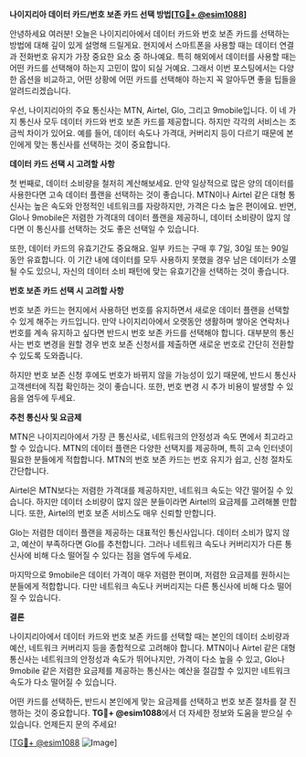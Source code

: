 **나이지리아 데이터 카드/번호 보존 카드 선택 방법[[TG💪+ @esim1088](https://t.me/s/esim1088)]**

안녕하세요 여러분! 오늘은 나이지리아에서 데이터 카드와 번호 보존 카드를 선택하는 방법에 대해 깊이 있게 설명해 드릴게요. 현지에서 스마트폰을 사용할 때는 데이터 연결과 전화번호 유지가 가장 중요한 요소 중 하나예요. 특히 해외에서 데이터를 사용할 때는 어떤 카드를 선택해야 하는지 고민이 많이 되실 거예요. 그래서 이번 포스팅에서는 다양한 옵션을 비교하고, 어떤 상황에 어떤 카드를 선택해야 하는지 꼭 알아두면 좋을 팁들을 알려드리겠습니다.

우선, 나이지리아의 주요 통신사는 MTN, Airtel, Glo, 그리고 9mobile입니다. 이 네 가지 통신사 모두 데이터 카드와 번호 보존 카드를 제공합니다. 하지만 각각의 서비스는 조금씩 차이가 있어요. 예를 들어, 데이터 속도나 가격대, 커버리지 등이 다르기 때문에 본인에게 맞는 통신사를 선택하는 것이 중요합니다.

**데이터 카드 선택 시 고려할 사항**

첫 번째로, 데이터 소비량을 철저히 계산해보세요. 만약 일상적으로 많은 양의 데이터를 사용한다면 고속 데이터 플랜을 선택하는 것이 좋습니다. MTN이나 Airtel 같은 대형 통신사는 높은 속도와 안정적인 네트워크를 자랑하지만, 가격은 다소 높은 편이에요. 반면, Glo나 9mobile은 저렴한 가격대의 데이터 플랜을 제공하니, 데이터 소비량이 많지 않다면 이 통신사를 선택하는 것도 좋은 선택일 수 있습니다.

또한, 데이터 카드의 유효기간도 중요해요. 일부 카드는 구매 후 7일, 30일 또는 90일 동안 유효합니다. 이 기간 내에 데이터를 모두 사용하지 못했을 경우 남은 데이터가 소멸될 수도 있으니, 자신의 데이터 소비 패턴에 맞는 유효기간을 선택하는 것이 좋습니다.

**번호 보존 카드 선택 시 고려할 사항**

번호 보존 카드는 현지에서 사용하던 번호를 유지하면서 새로운 데이터 플랜을 선택할 수 있게 해주는 카드입니다. 만약 나이지리아에서 오랫동안 생활하며 쌓아온 연락처나 번호를 계속 유지하고 싶다면 반드시 번호 보존 카드를 선택해야 합니다. 대부분의 통신사는 번호 변경을 원할 경우 번호 보존 신청서를 제출하면 새로운 번호로 간단히 전환할 수 있도록 도와줍니다.

하지만 번호 보존 신청 후에도 번호가 바뀌지 않을 가능성이 있기 때문에, 반드시 통신사 고객센터에 직접 확인하는 것이 좋습니다. 또한, 번호 변경 시 추가 비용이 발생할 수 있음을 염두에 두세요.

**추천 통신사 및 요금제**

MTN은 나이지리아에서 가장 큰 통신사로, 네트워크의 안정성과 속도 면에서 최고라고 할 수 있습니다. MTN의 데이터 플랜은 다양한 선택지를 제공하며, 특히 고속 인터넷이 필요한 분들에게 적합합니다. MTN의 번호 보존 카드는 번호 유지가 쉽고, 신청 절차도 간단합니다.

Airtel은 MTN보다는 저렴한 가격대를 제공하지만, 네트워크 속도는 약간 떨어질 수 있습니다. 하지만 데이터 소비량이 많지 않은 분들이라면 Airtel의 요금제를 고려해볼 만합니다. 또한, Airtel의 번호 보존 서비스도 매우 신뢰할 만합니다.

Glo는 저렴한 데이터 플랜을 제공하는 대표적인 통신사입니다. 데이터 소비가 많지 않고, 예산이 부족하다면 Glo를 추천합니다. 그러나 네트워크 속도나 커버리지가 다른 통신사에 비해 다소 떨어질 수 있다는 점을 염두에 두세요.

마지막으로 9mobile은 데이터 가격이 매우 저렴한 편이며, 저렴한 요금제를 원하시는 분들에게 적합합니다. 다만 네트워크 속도나 커버리지는 다른 통신사에 비해 다소 떨어질 수 있습니다.

**결론**

나이지리아에서 데이터 카드와 번호 보존 카드를 선택할 때는 본인의 데이터 소비량과 예산, 네트워크 커버리지 등을 종합적으로 고려해야 합니다. MTN이나 Airtel 같은 대형 통신사는 네트워크의 안정성과 속도가 뛰어나지만, 가격이 다소 높을 수 있고, Glo나 9mobile 같은 저렴한 요금제를 제공하는 통신사는 예산을 절감할 수 있지만 네트워크 속도가 다소 떨어질 수 있습니다.

어떤 카드를 선택하든, 반드시 본인에게 맞는 요금제를 선택하고 번호 보존 절차를 잘 진행하는 것이 중요합니다. **TG💪+ @esim1088**에서 더 자세한 정보와 도움을 받으실 수 있습니다. 언제든지 문의 주세요!

[[TG💪+ @esim1088](https://t.me/s/esim1088) ![Image](https://i.postimg.cc/Y0z9fWf4/image.png)]